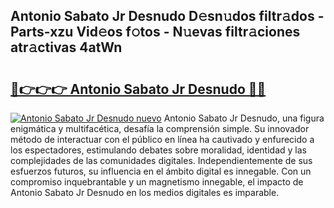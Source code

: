 ## Antonio Sabato Jr Desnudo D𝚎sn𝚞dos filtr𝚊dos - Parts-xzu Vid𝚎os f𝚘tos - N𝚞evas filtr𝚊ciones atr𝚊ctivas 4atWn

# <h2><a href="http://mb0ue4.tromn.icu/?c=Antonio+Sabato+Jr+Desnudo">🔗👉👉👉 Antonio Sabato Jr Desnudo 🔗🔗</a></h2>

[![Antonio Sabato Jr Desnudo nuevo](https://i.imgur.com/pEAQMta.gif)](http://mb0ue4.tromn.icu/?c=Antonio+Sabato+Jr+Desnudo)
Antonio Sabato Jr Desnudo, una figura enigmática y multifacética, desafía la comprensión simple. Su innovador método de interactuar con el público en línea ha cautivado y enfurecido a los espectadores, estimulando debates sobre moralidad, identidad y las complejidades de las comunidades digitales. Independientemente de sus esfuerzos futuros, su influencia en el ámbito digital es innegable. Con un compromiso inquebrantable y un magnetismo innegable, el impacto de Antonio Sabato Jr Desnudo en los medios digitales es imparable.

